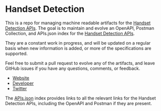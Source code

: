 # Handset DetectionThis is a repo for managing machine readable artifacts for the [Handset Detection APIs](http://www.handsetdetection.com/). The goal is to maintain and evolve an OpenAPI, Postman Collection, and APIs.json index for the [Handset Detection APIs](http://www.handsetdetection.com/).They are a constant work in progress, and will be updated on a regular basis when new information is added, or more of the specifications are supported.Feel free to submit a pull request to evolve any of the artifacts, and leave GitHub issues if you have any questions, comments, or feedback.- [Website](http://www.handsetdetection.com/)- [Developer](http://www.handsetdetection.com/)- [Twitter](https://twitter.com/#!/handsetd)The [APIs.json](https://github.com/api-evangelist/handset-detection/blob/master/apis.json) index provides links to all the relevant links for the Handset Detection APIs, including the OpenAPI and Postman if they are present.